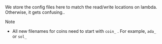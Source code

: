 We store the config files here to match the read/write locations on lambda. Otherwise, it gets confusing..


Note
- All new filenames for coins need to start with `coin_` . For example, `ada_` or `sol_`
